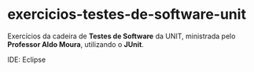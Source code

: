 # exercicios-testes-de-software-unit
 Exercícios da cadeira de **Testes de Software** da UNIT, ministrada pelo **Professor Aldo Moura**, utilizando o **JUnit**.
 
 IDE: Eclipse
